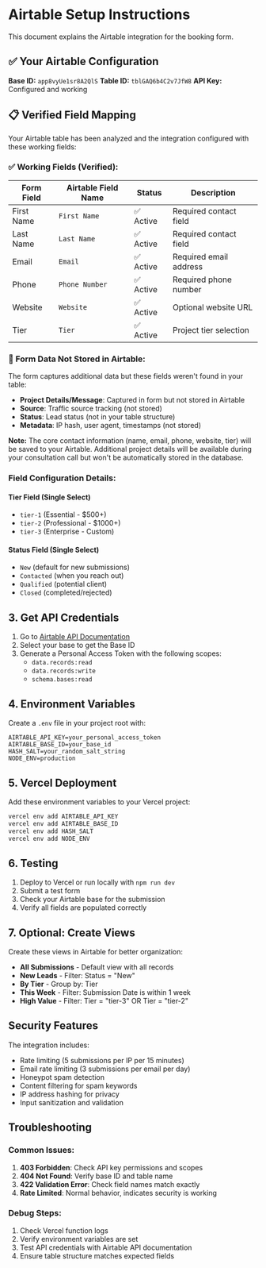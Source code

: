 # Airtable Setup Instructions

This document explains the Airtable integration for the booking form.

## ✅ Your Airtable Configuration

**Base ID:** `app8vyUe1sr8A2QlS`
**Table ID:** `tblGAQ6b4C2v7JfW8`
**API Key:** Configured and working

## 📋 Verified Field Mapping

Your Airtable table has been analyzed and the integration configured with these working fields:

### ✅ Working Fields (Verified):

| Form Field | Airtable Field Name | Status | Description |
|------------|---------------------|--------|-------------|
| First Name | `First Name` | ✅ Active | Required contact field |
| Last Name | `Last Name` | ✅ Active | Required contact field |
| Email | `Email` | ✅ Active | Required email address |
| Phone | `Phone Number` | ✅ Active | Required phone number |
| Website | `Website` | ✅ Active | Optional website URL |
| Tier | `Tier` | ✅ Active | Project tier selection |

### 📝 Form Data Not Stored in Airtable:

The form captures additional data but these fields weren't found in your table:
- **Project Details/Message**: Captured in form but not stored in Airtable
- **Source**: Traffic source tracking (not stored)  
- **Status**: Lead status (not in your table structure)
- **Metadata**: IP hash, user agent, timestamps (not stored)

**Note:** The core contact information (name, email, phone, website, tier) will be saved to your Airtable. Additional project details will be available during your consultation call but won't be automatically stored in the database.

### Field Configuration Details:

#### Tier Field (Single Select)
- `tier-1` (Essential - $500+)
- `tier-2` (Professional - $1000+) 
- `tier-3` (Enterprise - Custom)

#### Status Field (Single Select)
- `New` (default for new submissions)
- `Contacted` (when you reach out)
- `Qualified` (potential client)
- `Closed` (completed/rejected)

## 3. Get API Credentials

1. Go to [Airtable API Documentation](https://airtable.com/api)
2. Select your base to get the Base ID
3. Generate a Personal Access Token with the following scopes:
   - `data.records:read`
   - `data.records:write`
   - `schema.bases:read`

## 4. Environment Variables

Create a `.env` file in your project root with:

```env
AIRTABLE_API_KEY=your_personal_access_token
AIRTABLE_BASE_ID=your_base_id
HASH_SALT=your_random_salt_string
NODE_ENV=production
```

## 5. Vercel Deployment

Add these environment variables to your Vercel project:

```bash
vercel env add AIRTABLE_API_KEY
vercel env add AIRTABLE_BASE_ID
vercel env add HASH_SALT
vercel env add NODE_ENV
```

## 6. Testing

1. Deploy to Vercel or run locally with `npm run dev`
2. Submit a test form
3. Check your Airtable base for the submission
4. Verify all fields are populated correctly

## 7. Optional: Create Views

Create these views in Airtable for better organization:

- **All Submissions** - Default view with all records
- **New Leads** - Filter: Status = "New"
- **By Tier** - Group by: Tier
- **This Week** - Filter: Submission Date is within 1 week
- **High Value** - Filter: Tier = "tier-3" OR Tier = "tier-2"

## Security Features

The integration includes:

- Rate limiting (5 submissions per IP per 15 minutes)
- Email rate limiting (3 submissions per email per day)
- Honeypot spam detection
- Content filtering for spam keywords
- IP address hashing for privacy
- Input sanitization and validation

## Troubleshooting

### Common Issues:

1. **403 Forbidden**: Check API key permissions and scopes
2. **404 Not Found**: Verify base ID and table name
3. **422 Validation Error**: Check field names match exactly
4. **Rate Limited**: Normal behavior, indicates security is working

### Debug Steps:

1. Check Vercel function logs
2. Verify environment variables are set
3. Test API credentials with Airtable API documentation
4. Ensure table structure matches expected fields